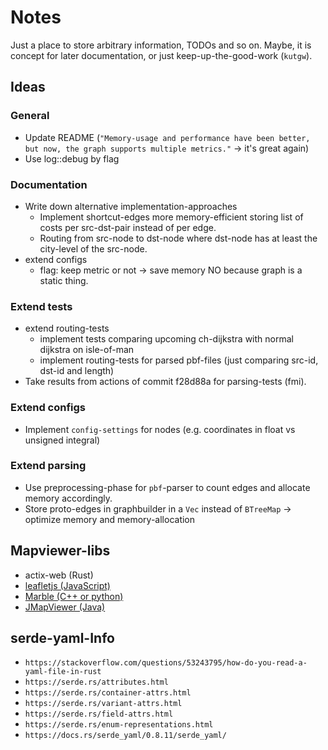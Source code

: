 # Notes

Just a place to store arbitrary information, TODOs and so on.
Maybe, it is concept for later documentation, or just keep-up-the-good-work (`kutgw`).


## Ideas

### General

- Update README (`"Memory-usage and performance have been better, but now, the graph supports multiple metrics."` -> it's great again)
- Use log::debug by flag


### Documentation

- Write down alternative implementation-approaches
  - Implement shortcut-edges more memory-efficient storing list of costs per src-dst-pair instead of per edge.
  - Routing from src-node to dst-node where dst-node has at least the city-level of the src-node.
- extend configs
  - flag: keep metric or not -> save memory
    NO because graph is a static thing.


### Extend tests

- extend routing-tests
  - implement tests comparing upcoming ch-dijkstra with normal dijkstra on isle-of-man
  - implement routing-tests for parsed pbf-files (just comparing src-id, dst-id and length)
- Take results from actions of commit f28d88a for parsing-tests (fmi).


### Extend configs

- Implement `config-settings` for nodes (e.g. coordinates in float vs unsigned integral)


### Extend parsing

- Use preprocessing-phase for `pbf`-parser to count edges and allocate memory accordingly.
- Store proto-edges in graphbuilder in a `Vec` instead of `BTreeMap`
  -> optimize memory and memory-allocation


## Mapviewer-libs

- actix-web (Rust)
- [leafletjs (JavaScript)][leafletjs]
- [Marble (C++ or python)][kde/marble]
- [JMapViewer (Java)][osm/wiki/jmapviewer]


## serde-yaml-Info

- `https://stackoverflow.com/questions/53243795/how-do-you-read-a-yaml-file-in-rust`
- `https://serde.rs/attributes.html`
- `https://serde.rs/container-attrs.html`
- `https://serde.rs/variant-attrs.html`
- `https://serde.rs/field-attrs.html`
- `https://serde.rs/enum-representations.html`
- `https://docs.rs/serde_yaml/0.8.11/serde_yaml/`


[kde/marble]: http://api.kde.org/4.x-api/kdeedu-apidocs/marble/html/namespaceMarble.html
[leafletjs]: https://leafletjs.com/
[osm/wiki/jmapviewer]: https://wiki.openstreetmap.org/wiki/JMapViewer
